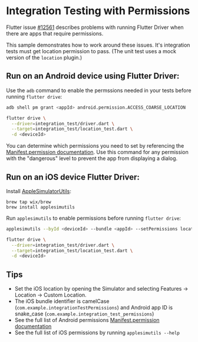# Integration Testing with Permissions

Flutter issue [#12561](https://github.com/flutter/flutter/issues/12561)
describes problems with running Flutter Driver when there are apps that require
permissions.

This sample demonstrates how to work around these issues. It's integration tests
must get location permission to pass. (The unit test uses a mock version of the
`location` plugin.)

## Run on an Android device using Flutter Driver:

Use the `adb` command to enable the permssions needed in your tests before 
running `flutter drive`:

```bash
adb shell pm grant <appId> android.permission.ACCESS_COARSE_LOCATION

flutter drive \
  --driver=integration_test/driver.dart \
  --target=integration_test/location_test.dart \
  -d <deviceId>
```

You can determine which permissions you need to set by referencing the
[Manifest.permission documentation][android-permissions]. Use this command for
any permission with the "dangerous" level to prevent the app from displaying a
dialog.

## Run on an iOS device Flutter Driver:

Install [AppleSimulatorUtils](https://github.com/wix/AppleSimulatorUtils):

```
brew tap wix/brew
brew install applesimutils
```

Run `applesimutils` to enable permissions before running `flutter drive`:

```bash
applesimutils --byId <deviceId> --bundle <appId> --setPermissions location=always

flutter drive \
  --driver=integration_test/driver.dart \
  --target=integration_test/location_test.dart \
  -d <deviceId>
```


## Tips
- Set the iOS location by opening the Simulator and selecting Features ->
  Location -> Custom Location.
- The iOS bundle identifier is camelCase (`com.example.integrationTestPermissions`) and
  Android app ID is snake_case (`com.example.integration_test_permissions`)
- See the full list of Android permissions [Manifest.permission
  documentation][android-permissions]
- See the full list of iOS permissions by running `applesimutils --help`

[android-permissions]: https://developer.android.com/reference/android/Manifest.permission
